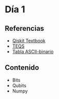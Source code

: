 # Día 1

## Referencias

* [Qiskit Textbook](https://qiskit.org/textbook/preface.html)
* [TEQS](https://github.com/The-Eigensolvers/TEQS)
* [Tabla ASCII-binario](https://www.ibm.com/docs/en/aix/7.2?topic=adapters-ascii-decimal-hexadecimal-octal-binary-conversion-table)


## Contenido 

* Bits
* Qubits 
* Numpy
